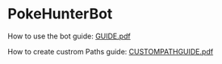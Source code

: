 # PokeHunterBot
How to use the bot guide: [GUIDE.pdf](https://github.com/LorenzoMezza/PokeHunterBot/files/13631786/GUIDE.pdf)

How to create custrom Paths guide: [CUSTOMPATHGUIDE.pdf](https://github.com/LorenzoMezza/PokeHunterBot/files/13631790/CUSTOMPATHGUIDE.pdf)

